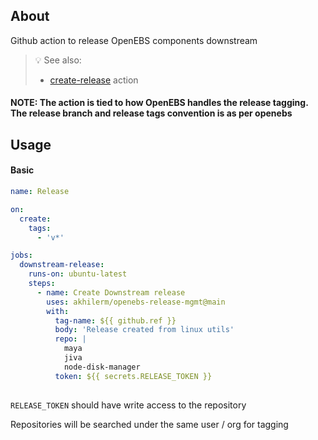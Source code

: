 ## About

Github action to release OpenEBS components downstream

> :bulb: See also:
> * [create-release](https://github.com/actions/create-release) action

#### NOTE: The action is tied to how OpenEBS handles the release tagging. The release branch and release tags convention is as per openebs

## Usage

#### Basic
```yaml
name: Release

on:
  create:
    tags:
      - 'v*'

jobs:
  downstream-release:
    runs-on: ubuntu-latest
    steps:
      - name: Create Downstream release
        uses: akhilerm/openebs-release-mgmt@main
        with:
          tag-name: ${{ github.ref }}
          body: 'Release created from linux utils'
          repo: |
            maya
            jiva
            node-disk-manager
          token: ${{ secrets.RELEASE_TOKEN }}
  
```

`RELEASE_TOKEN` should have write access to the repository

Repositories will be searched under the same user / org for tagging
